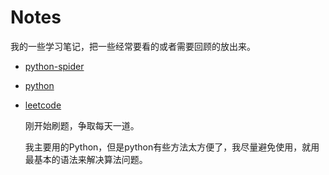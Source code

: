 # Notes
我的一些学习笔记，把一些经常要看的或者需要回顾的放出来。
* [python-spider](https://github.com/jiangyuwei666/Notes/tree/master/Python-spiders)
* [python](https://github.com/jiangyuwei666/Notes/tree/master/Python)
* [leetcode](https://github.com/jiangyuwei666/Notes/tree/master/leetcode%E5%88%B7%E9%A2%98%E7%AC%94%E8%AE%B0)
  
  刚开始刷题，争取每天一道。
  
  我主要用的Python，但是python有些方法太方便了，我尽量避免使用，就用最基本的语法来解决算法问题。
    
